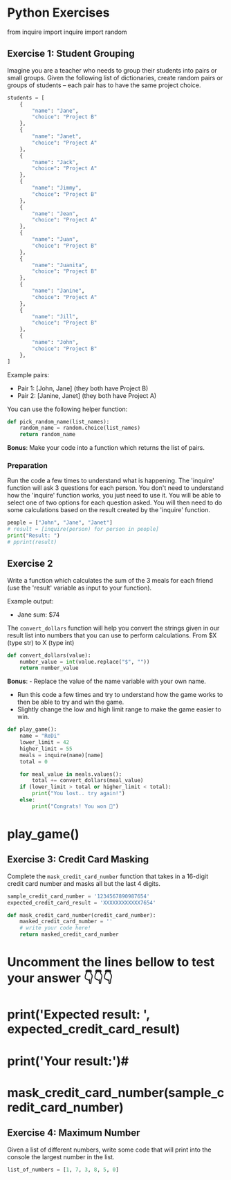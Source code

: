 # Python Exercises

from inquire import inquire
import random


## Exercise 1: Student Grouping
Imagine you are a teacher who needs to group their students into pairs or small groups. Given the following list of dictionaries, create random pairs or groups of students – each pair has to have the same project choice.

```python
students = [
    {
        "name": "Jane",
        "choice": "Project B"
    },
    {
        "name": "Janet",
        "choice": "Project A"
    },
    {
        "name": "Jack",
        "choice": "Project A"
    },
    {
        "name": "Jimmy",
        "choice": "Project B"
    },
    {
        "name": "Jean",
        "choice": "Project A"
    },
    {
        "name": "Juan",
        "choice": "Project B"
    },
    {
        "name": "Juanita",
        "choice": "Project B"
    },
    {
        "name": "Janine",
        "choice": "Project A"
    },
    {
        "name": "Jill",
        "choice": "Project B"
    },
    {
        "name": "John",
        "choice": "Project B"
    },
]
```

Example pairs:
- Pair 1: [John, Jane] (they both have Project B)
- Pair 2: [Janine, Janet] (they both have Project A)

You can use the following helper function:
```python
def pick_random_name(list_names):
    random_name = random.choice(list_names)
    return random_name
```

**Bonus**: Make your code into a function which returns the list of pairs.


### Preparation
Run the code a few times to understand what is happening. The 'inquire' function will ask 3 questions for each person. You don't need to understand how the 'inquire' function works, you just need to use it. You will be able to select one of two options for each question asked. You will then need to do some calculations based on the result created by the 'inquire' function.

```python
people = ["John", "Jane", "Janet"]
# result = [inquire(person) for person in people]
print("Result: ")
# pprint(result)
```

## Exercise 2
Write a function which calculates the sum of the 3 meals for each friend (use the 'result' variable as input to your function).

Example output:
- Jane sum: $74

The `convert_dollars` function will help you convert the strings given in our result list into numbers that you can use to perform calculations. From $X (type str) to X (type int)

```python
def convert_dollars(value):
    number_value = int(value.replace("$", ""))
    return number_value
```
**Bonus**: - Replace the value of the name variable with your own name.
- Run this code a few times and try to understand how the game works to then be 
able to try and win the game.
- Slightly change the low and high limit range to make the game easier to win.

```python
def play_game():
    name = "ReDi"
    lower_limit = 42 
    higher_limit = 55 
    meals = inquire(name)[name] 
    total = 0

    for meal_value in meals.values(): 
        total += convert_dollars(meal_value) 
    if (lower_limit > total or higher_limit < total): 
        print("You lost.. try again!") 
    else: 
        print("Congrats! You won 👏")

```
# play_game()


## Exercise 3: Credit Card Masking
Complete the `mask_credit_card_number` function that takes in a 16-digit credit card number and masks all but the last 4 digits.

```python
sample_credit_card_number = '1234567890987654'
expected_credit_card_result = 'XXXXXXXXXXXX7654'

def mask_credit_card_number(credit_card_number):
    masked_credit_card_number = ''
    # write your code here!
    return masked_credit_card_number
```
# Uncomment the lines bellow to test your answer 👇👇👇
# print('Expected result: ', expected_credit_card_result)
# print('Your result:')#
# mask_credit_card_number(sample_credit_card_number)



## Exercise 4: Maximum Number
Given a list of different numbers, write some code that will print into the console the largest number in the list.

```python
list_of_numbers = [1, 7, 3, 8, 5, 0]
```

